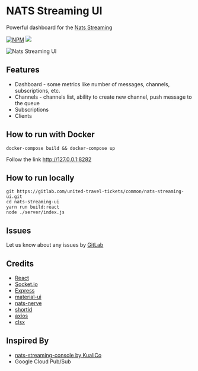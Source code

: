 # NATS Streaming UI

Powerful dashboard for the [Nats Streaming](https://nats-io.github.io/docs/nats_streaming/intro.html)

<a href="https://www.npmjs.com/package/nats-streaming-ui"><img src="https://badgen.net/npm/v/nats-streaming-ui?icon=npm&label" alt="NPM" title="NPM" /></a>
<img src="https://badgen.net/npm/license/nats-streaming-ui" />

<img src="https://gitlab.com/united-travel-tickets/common/nats-streaming-ui/raw/master/docs/screenshots.gif" alt="Nats Streaming UI" />

## Features

- Dashboard - some metrics like number of messages, channels, subscriptions, etc.
- Channels - channels list, ability to create new channel, push message to the queue
- Subscriptions
- Clients

## How to run with Docker

```shell script
docker-compose build && docker-compose up
```

Follow the link http://127.0.0.1:8282

## How to run locally

```shell script
git https://gitlab.com/united-travel-tickets/common/nats-streaming-ui.git
cd nats-streaming-ui
yarn run build:react
node ./server/index.js
```

## Issues

Let us know about any issues by [GitLab](https://gitlab.com/united-travel-tickets/common/nats-streaming-ui/issues)

## Credits

- [React](https://reactjs.org)
- [Socket.io](https://socket.io/)
- [Express](https://expressjs.com)
- [material-ui](https://material-ui.com/)
- [nats-nerve](https://www.npmjs.com/package/nats-nerve)
- [shortid](https://www.npmjs.com/package/shortid)
- [axios](https://www.npmjs.com/package/axios)
- [clsx](https://www.npmjs.com/package/clsx)

## Inspired By

- [nats-streaming-console by KualiCo](https://github.com/KualiCo/nats-streaming-console)
- Google Cloud Pub/Sub
